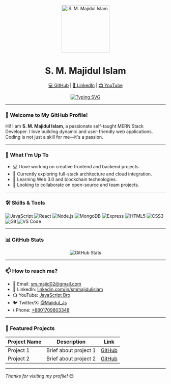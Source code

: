 <!-- Profile Image & Name -->
<p align="center">
  <img width="150" src="https://github.com/smmajidulislam.png" alt="S. M. Majidul Islam" />
</p>



<h1 align="center">S. M. Majidul Islam</h1>
<p align="center">
  <a href="https://github.com/smmajidulislam" target="_blank">💻 GitHub</a> |
  <a href="https://www.linkedin.com/in/smmajidulislam/" target="_blank">🔗 LinkedIn</a> |
  <a href="https://www.youtube.com/@JavaScriptBro" target="_blank">📺 YouTube</a>
</p>
<p align="center">
  <a href="https://github.com/smmajidulislam">
    <img src="https://readme-typing-svg.herokuapp.com?font=Fira+Code&size=22&duration=3000&pause=1000&center=true&vCenter=true&width=435&lines=Full+Stack+MERN+Developer;JavaScript+Enthusiast;Problem+Solver" alt="Typing SVG" />
  </a>
</p>



---

### 👋 Welcome to My GitHub Profile!

Hi! I am **S. M. Majidul Islam**, a passionate self-taught MERN Stack Developer. I love building dynamic and user-friendly web applications. Coding is not just a skill for me—it's a passion.

---

### 🚀 What I'm Up To

- 💻 I love working on creative frontend and backend projects.
- 🔭 Currently exploring full-stack architecture and cloud integration.
- 🌱 Learning Web 3.0 and blockchain technologies.
- 👯 Looking to collaborate on open-source and team projects.


---

### 🛠️ Skills & Tools

<p>
  <img alt="JavaScript" src="https://img.shields.io/badge/-JavaScript-F7DF1E?style=flat&logo=javascript&logoColor=black" />
  <img alt="React" src="https://img.shields.io/badge/-React-61DAFB?style=flat&logo=react&logoColor=white" />
  <img alt="Node.js" src="https://img.shields.io/badge/-Node.js-339933?style=flat&logo=node.js&logoColor=white" />
  <img alt="MongoDB" src="https://img.shields.io/badge/-MongoDB-47A248?style=flat&logo=mongodb&logoColor=white" />
  <img alt="Express" src="https://img.shields.io/badge/-Express-000000?style=flat&logo=express&logoColor=white" />
  <img alt="HTML5" src="https://img.shields.io/badge/-HTML5-E34F26?style=flat&logo=html5&logoColor=white" />
  <img alt="CSS3" src="https://img.shields.io/badge/-CSS3-1572B6?style=flat&logo=css3" />
  <img alt="Git" src="https://img.shields.io/badge/-Git-F05032?style=flat&logo=git&logoColor=white" />
  <img alt="VS Code" src="https://img.shields.io/badge/-VS%20Code-0078D7?style=flat&logo=visual-studio-code&logoColor=white" />
</p>

---

### 📊 GitHub Stats

<p align="center">
  <img src="https://github-readme-stats.vercel.app/api?username=smmajidulislam&show_icons=true&theme=radical&hide_title=true&count_private=true" alt="GitHub Stats" />
</p>

---

### 📫 How to reach me?

- 📧 Email: [sm.majid02@gmail.com](mailto:sm.majid02@gmail.com)
- 🔗 LinkedIn: [linkedin.com/in/smmajidulislam](https://www.linkedin.com/in/smmajidulislam/)
- 📺 YouTube: [JavaScript Bro](https://www.youtube.com/@JavaScriptBro)
- 🐦 Twitter/X: [@Majidul_Js](https://x.com/Majidul_Js)
- 📞 Phone: [+8801709803348](tel:+8801709803348)

---

### 🔗 Featured Projects

| Project Name | Description | Link |
|--------------|-------------|------|
| Project 1    | Brief about project 1 | [GitHub](https://github.com/smmajidulislam/project1) |
| Project 2    | Brief about project 2 | [GitHub](https://github.com/smmajidulislam/project2) |

---

*Thanks for visiting my profile!* 😊

